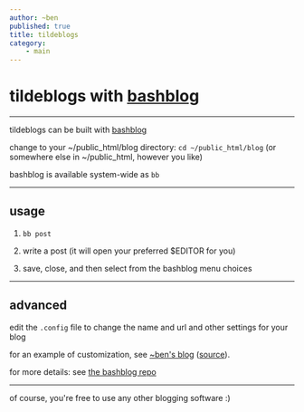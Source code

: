 ```yaml
---
author: ~ben
published: true
title: tildeblogs
category: 
    - main
---
```


# tildeblogs with [bashblog](https://github.com/cfenollosa/bashblog)
---

tildeblogs can be built with [bashblog](https://github.com/cfenollosa/bashblog)

change to your ~/public_html/blog directory: `cd ~/public_html/blog` (or somewhere else in ~/public_html, however you like)

bashblog is available system-wide as `bb`


---
## usage

1. `bb post`

1. write a post (it will open your preferred $EDITOR for you)

1. save, close, and then select from the bashblog menu choices


---

## advanced

edit the `.config` file to change the name and url and other settings for your blog

for an example of customization, see [~ben's blog](https://tilde.team/~ben/blog/) ([source](https://git.tilde.team/ben/tilde/src/branch/master/blog/.config)).

for more details: see [the bashblog repo](https://github.com/cfenollosa/bashblog)

---

of course, you're free to use any other blogging software :)